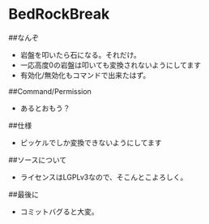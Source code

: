 # BedRockBreak
##なんぞ
- 岩盤を叩いたら石になる。それだけ。
- 一応高度0の岩盤は叩いても変換されないようにしてます
- 有効化/無効化もコマンドで出来たはず。

##Command/Permission
- あるとおもう？

##仕様
- ピッケルでしか変換できないようにしてます

##ソースについて
- ライセンスはLGPLv3なので、そこんとこよろしく。

##最後に
- コミットバグると大変。
